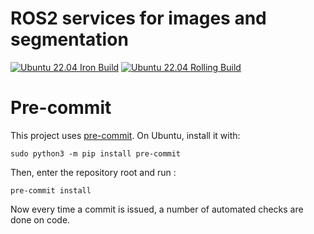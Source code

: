 # ROS2 services for images and segmentation

[![Ubuntu 22.04 Iron Build](https://github.com/roncapat/image_srvs/actions/workflows/iron.yaml/badge.svg?branch=iron)](https://github.com/roncapat/image_srvs/actions/workflows/iron.yaml)
[![Ubuntu 22.04 Rolling Build](https://github.com/roncapat/image_srvs/actions/workflows/rolling.yaml/badge.svg?branch=iron)](https://github.com/roncapat/image_srvs/actions/workflows/rolling.yaml)

# Pre-commit
This project uses [pre-commit](https://pre-commit.com/).  On Ubuntu, install it with:
```
sudo python3 -m pip install pre-commit
```
Then, enter the repository root and run :
```
pre-commit install
```
Now every time a commit is issued, a number of automated checks are done on code.
